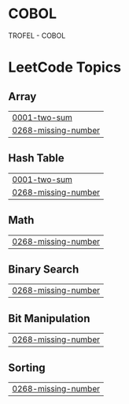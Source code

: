 # COBOL

TROFEL - COBOL

<!---LeetCode Topics Start-->
# LeetCode Topics
## Array
|  |
| ------- |
| [0001-two-sum](https://github.com/lefortnuno/COBOL/tree/master/0001-two-sum) |
| [0268-missing-number](https://github.com/lefortnuno/COBOL/tree/master/0268-missing-number) |
## Hash Table
|  |
| ------- |
| [0001-two-sum](https://github.com/lefortnuno/COBOL/tree/master/0001-two-sum) |
| [0268-missing-number](https://github.com/lefortnuno/COBOL/tree/master/0268-missing-number) |
## Math
|  |
| ------- |
| [0268-missing-number](https://github.com/lefortnuno/COBOL/tree/master/0268-missing-number) |
## Binary Search
|  |
| ------- |
| [0268-missing-number](https://github.com/lefortnuno/COBOL/tree/master/0268-missing-number) |
## Bit Manipulation
|  |
| ------- |
| [0268-missing-number](https://github.com/lefortnuno/COBOL/tree/master/0268-missing-number) |
## Sorting
|  |
| ------- |
| [0268-missing-number](https://github.com/lefortnuno/COBOL/tree/master/0268-missing-number) |
<!---LeetCode Topics End-->